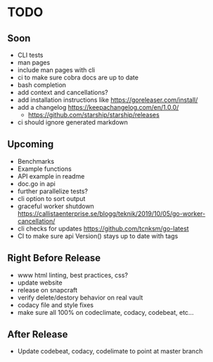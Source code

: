 # TODO

## Soon

- CLI tests
- man pages
- include man pages with cli
- ci to make sure cobra docs are up to date
- bash completion
- add context and cancellations?
- add installation instructions like <https://goreleaser.com/install/>
- add a changelog <https://keepachangelog.com/en/1.0.0/>
  - <https://github.com/starship/starship/releases>
- ci should ignore generated markdown

## Upcoming

- Benchmarks
- Example functions
- API example in readme
- doc.go in api
- further parallelize tests?
- cli option to sort output
- graceful worker shutdown <https://callistaenterprise.se/blogg/teknik/2019/10/05/go-worker-cancellation/>
- cli checks for updates <https://github.com/tcnksm/go-latest>
- CI to make sure api Version() stays up to date with tags

## Right Before Release

- www html linting, best practices, css?
- update website
- release on snapcraft
- verify delete/destory behavior on real vault
- codacy file and style fixes
- make sure all 100% on codeclimate, codacy, codebeat, etc...

## After Release

- Update codebeat, codacy, codelimate to point at master branch

